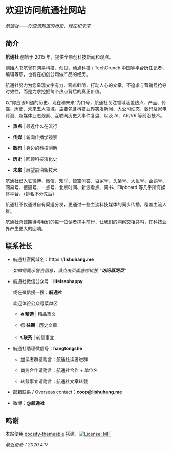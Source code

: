 # 欢迎访问航通社网站

*航通社——你应该知道的历史、现在和未来*

## 简介

**航通社** 创始于 2015 年，提供全原创科技新闻和观点。

创始人书航曾在网易科技、创见、动点科技 / TechCrunch 中国等平台历任记者、编辑等职，也有在初创公司做产品的经历。

航通社努力为您呈现文字有力、观点鲜明、打动人心的文章，不追求与营销号抢夺时效性，而是力求挖掘每个热点背后的真正价值。

以“你应该知道的历史、现在和未来”为口号，航通社关注领域涵盖热点、产品、传媒、历史、未来五大领域，主要包含科技业界突发新闻、大公司动态、数码及家电评测、新媒体业态观察、互联网历史大事件复盘、以及 AI、AR/VR 等前沿技术。

- **热点** | 最近什么在流行

- **传媒** | 新闻传播学观察

- **数码** | 身边的科技创新

- **历史** | 回顾科技演化史

- **未来** | 展望前沿新技术

航通社已入驻微博、微信、知乎、悟空问答、百家号、头条号、大鱼号、企鹅号、网易号、搜狐号、一点号、北京时间、新浪看点、简书、Flipboard 等几乎所有媒体平台。（排名不分先后）

航通社不仅通过自有渠道分发，更通过一些主流科技媒体的同步传播，覆盖主流人群。

航通社真诚期待与我们的每一位读者携手前行，让我们的洞察交相共鸣，在科技业界产生更大的回响。

## 联系社长

- 航通社官网域名：https://**lishuhang.me**

  *如微信提示警告信息，请点击页面底部链接 “**访问原网页**”*

- 航通社微信公众号：**lifeissohappy**

  或在微信搜一搜：**航通社**

  欢迎体验公众号菜单区

  - **🔥 精选** | 精品热文

  - **🕙 往期** | 历史文章

  - **📞 联系** | 转载事宜

- 航通社助理微信号：**hangtongshe**

  - 加读者群请附言：航通社读者进群

  - 商务合作请附言：航通社合作 + 单位名

  - 转载事宜请附言：航通社文章转载

- 邮箱联系 / Overseas contact：**coop@lishuhang.me**

- 微博：**@航通社**

## 鸣谢

本站使用 [docsify-themeable](https://jhildenbiddle.github.io/docsify-themeable) 搭建。[![License: MIT](https://img.shields.io/badge/License-MIT-yellow.svg?style=flat-square)](https://github.com/jhildenbiddle/docsify-themeable/blob/master/LICENSE)

*最近更新：2020.4.17*